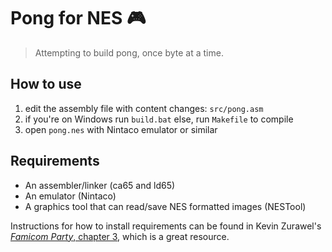 # Pong for NES :video_game:
> Attempting to build pong, once byte at a time.

## How to use
1. edit the assembly file with content changes: `src/pong.asm`
2. if you're on Windows run `build.bat` else, run `Makefile` to compile
3. open `pong.nes` with Nintaco emulator or similar
   
## Requirements
- An assembler/linker (ca65 and ld65)
- An emulator (Nintaco)
- A graphics tool that can read/save NES formatted images (NESTool)

Instructions for how to install requirements can be found in Kevin Zurawel's [_Famicom Party_, chapter 3](https://book.famicom.party/chapters/03-gettingstarted.html), which is a great resource.